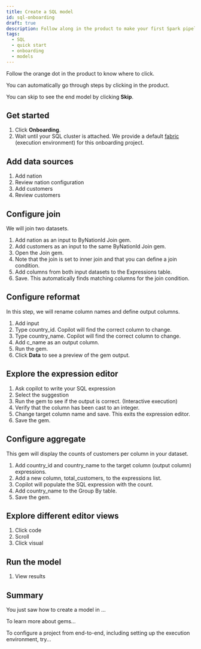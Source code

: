 ```yaml
---
title: Create a SQL model
id: sql-onboarding
draft: true
description: Follow along in the product to make your first Spark pipeline
tags:
  - SQL
  - quick start
  - onboarding
  - models
---
```


Follow the orange dot in the product to know where to click.

You can automatically go through steps by clicking in the product.

You can skip to see the end model by clicking **Skip**.

## Get started

1. Click **Onboarding**.
1. Wait until your SQL cluster is attached. We provide a default [fabric](docs/get-started/concepts/fabrics/fabrics.md) (execution environment) for this onboarding project.

## Add data sources

1. Add nation
1. Review nation configuration
1. Add customers
1. Review customers

## Configure join

We will join two datasets.

1. Add nation as an input to ByNationId Join gem.
1. Add customers as an input to the same ByNationId Join gem.
1. Open the Join gem.
1. Note that the join is set to inner join and that you can define a join condition.
1. Add columns from both input datasets to the Expressions table.
1. Save. This automatically finds matching columns for the join condition.

## Configure reformat

In this step, we will rename column names and define output columns.

1. Add input
1. Type country_id. Copilot will find the correct column to change.
1. Type country_name. Copilot will find the correct column to change.
1. Add c_name as an output column.
1. Run the gem.
1. Click **Data** to see a preview of the gem output.

## Explore the expression editor

1. Ask copilot to write your SQL expression
1. Select the suggestion
1. Run the gem to see if the output is correct. (Interactive execution)
1. Verify that the column has been cast to an integer.
1. Change target column name and save. This exits the expression editor.
1. Save the gem.

## Configure aggregate

This gem will display the counts of customers per column in your dataset.

1. Add country_id and country_name to the target column (output column) expressions.
1. Add a new column, total_customers, to the expressions list.
1. Copilot will populate the SQL expression with the count.
1. Add country_name to the Group By table.
1. Save the gem.

## Explore different editor views

1. Click code
1. Scroll
1. Click visual

## Run the model

1. View results

## Summary

You just saw how to create a model in ...

To learn more about gems...

To configure a project from end-to-end, including setting up the execution environment, try...
